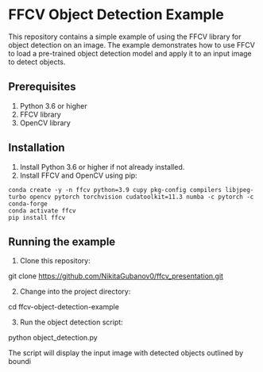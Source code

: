 # FFCV Object Detection Example

This repository contains a simple example of using the FFCV library for object detection on an image. The example demonstrates how to use FFCV to load a pre-trained object detection model and apply it to an input image to detect objects.

## Prerequisites

1. Python 3.6 or higher
2. FFCV library
3. OpenCV library

## Installation

1. Install Python 3.6 or higher if not already installed.
2. Install FFCV and OpenCV using pip:

```
conda create -y -n ffcv python=3.9 cupy pkg-config compilers libjpeg-turbo opencv pytorch torchvision cudatoolkit=11.3 numba -c pytorch -c conda-forge
conda activate ffcv
pip install ffcv
```

## Running the example

1. Clone this repository:

  git clone https://github.com/NikitaGubanov0/ffcv_presentation.git

2. Change into the project directory:

  cd ffcv-object-detection-example

3. Run the object detection script:

  python object_detection.py


The script will display the input image with detected objects outlined by boundi
